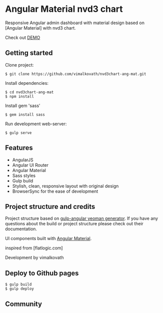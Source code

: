 # Angular Material nvd3 chart 



Responsive Angular admin dashboard with material design based on
[Angular Material] with nvd3 chart.


Check out [DEMO]()

## Getting started

Clone project:

    $ git clone https://github.com/vimalkovath/nvd3chart-ang-mat.git

Install dependencies:

    $ cd nvd3chart-ang-mat
    $ npm install

Install gem 'sass'

    $ gem install sass
    
Run development web-server:

    $ gulp serve

## Features

* AngularJS
* Angular UI Router
* Angular Material
* Sass styles
* Gulp build
* Stylish, clean, responsive layout with original design
* BrowserSync for the ease of development

## Project structure and credits

Project structure based on [gulp-angular yeoman generator](https://github.com/Swiip/generator-gulp-angular).
If you have any questions about the build or project structure please check out their documentation.

UI components built with [Angular Material](https://material.angularjs.org/).

inspired from [flatlogic.com]

Development by vimalkovath

## Deploy to Github pages  
  
    $ gulp build
    $ gulp deploy

## Community
